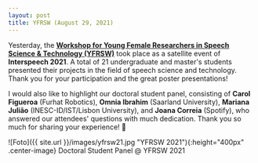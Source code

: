 ```yaml
---
layout: post
title: YFRSW (August 29, 2021)
---
```


Yesterday, the <strong><a href="https://sites.google.com/view/yfrsw-2021/home" target="_blank" rel="noopener">Workshop for Young Female Researchers in Speech Science & Technology (YFRSW)</a></strong> took place as a satellite event of <strong>Interspeech 2021</strong>. A total of 21 undergraduate and master's students presented their projects in the field of speech science and technology. 
Thank you for your participation and the great poster presentations!

I would also like to highlight our doctoral student panel, consisting of <strong>Carol Figueroa</strong> (Furhat Robotics), <strong>Omnia Ibrahim</strong> (Saarland University), <strong>Mariana Julião</strong> (INESC-ID/IST/Lisbon University), and <strong>Joana Correia</strong> (Spotify), who answered our attendees' questions with much dedication.
Thank you so much for sharing your experience! &#128591;

![Foto]({{ site.url }}/images/yfrsw21.jpg "YFRSW 2021"){:height="400px" .center-image}
Doctoral Student Panel @ YFRSW 2021
